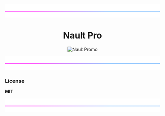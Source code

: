 ![line](https://github.com/fwd/n2/raw/master/.github/line.png)

<h1 align="center">Nault Pro</h1>

<p align="center">
  <img src="https://github.com/fwd/nault/raw/master/.github/screen.png" alt="Nault Promo" />
</p>

![line](https://github.com/fwd/n2/raw/master/.github/line.png)

### License 

**MIT**

![line](https://github.com/fwd/n2/raw/master/.github/line.png)